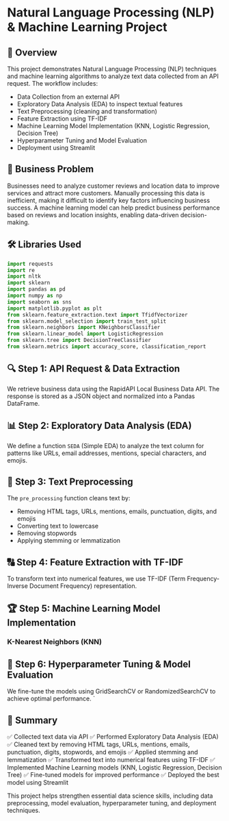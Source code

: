 # Natural Language Processing (NLP) & Machine Learning Project

## 📌 Overview
This project demonstrates Natural Language Processing (NLP) techniques and machine learning algorithms to analyze text data collected from an API request. The workflow includes:

- Data Collection from an external API
- Exploratory Data Analysis (EDA) to inspect textual features
- Text Preprocessing (cleaning and transformation)
- Feature Extraction using TF-IDF
- Machine Learning Model Implementation (KNN, Logistic Regression, Decision Tree)
- Hyperparameter Tuning and Model Evaluation
- Deployment using Streamlit

## 🎯 Business Problem
Businesses need to analyze customer reviews and location data to improve services and attract more customers. Manually processing this data is inefficient, making it difficult to identify key factors influencing business success. A machine learning model can help predict business performance based on reviews and location insights, enabling data-driven decision-making.

## 🛠️ Libraries Used
```python
import requests
import re
import nltk
import sklearn
import pandas as pd
import numpy as np
import seaborn as sns
import matplotlib.pyplot as plt
from sklearn.feature_extraction.text import TfidfVectorizer
from sklearn.model_selection import train_test_split
from sklearn.neighbors import KNeighborsClassifier
from sklearn.linear_model import LogisticRegression
from sklearn.tree import DecisionTreeClassifier
from sklearn.metrics import accuracy_score, classification_report
```

## 🔍 Step 1: API Request & Data Extraction
We retrieve business data using the RapidAPI Local Business Data API. The response is stored as a JSON object and normalized into a Pandas DataFrame.

## 📊 Step 2: Exploratory Data Analysis (EDA)
We define a function `SEDA` (Simple EDA) to analyze the text column for patterns like URLs, email addresses, mentions, special characters, and emojis.

## 🧼 Step 3: Text Preprocessing
The `pre_processing` function cleans text by:
- Removing HTML tags, URLs, mentions, emails, punctuation, digits, and emojis
- Converting text to lowercase
- Removing stopwords
- Applying stemming or lemmatization

## 🔠 Step 4: Feature Extraction with TF-IDF
To transform text into numerical features, we use TF-IDF (Term Frequency-Inverse Document Frequency) representation.

## 🏆 Step 5: Machine Learning Model Implementation
### K-Nearest Neighbors (KNN)



## 🔄 Step 6: Hyperparameter Tuning & Model Evaluation
We fine-tune the models using GridSearchCV or RandomizedSearchCV to achieve optimal performance.
`



## 📌 Summary
✅ Collected text data via API
✅ Performed Exploratory Data Analysis (EDA)
✅ Cleaned text by removing HTML tags, URLs, mentions, emails, punctuation, digits, stopwords, and emojis
✅ Applied stemming and lemmatization
✅ Transformed text into numerical features using TF-IDF
✅ Implemented Machine Learning models (KNN, Logistic Regression, Decision Tree)
✅ Fine-tuned models for improved performance
✅ Deployed the best model using Streamlit

This project helps strengthen essential data science skills, including data preprocessing, model evaluation, hyperparameter tuning, and deployment techniques.

